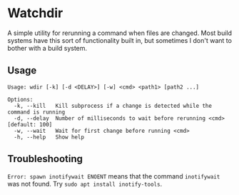 # Watchdir

A simple utility for rerunning a command when files are changed.  Most build
systems have this sort of functionality built in, but sometimes I don't want to
bother with a build system.

## Usage

```
Usage: wdir [-k] [-d <DELAY>] [-w] <cmd> <path1> [path2 ...]

Options:
  -k, --kill   Kill subprocess if a change is detected while the command is running
  -d, --delay  Number of milliseconds to wait before rerunning <cmd>                 [default: 100]
  -w, --wait   Wait for first change before running <cmd>                          
  -h, --help   Show help                                                           
```

## Troubleshooting

`Error: spawn inotifywait ENOENT` means that the command `inotifywait` was not found. Try `sudo apt install inotify-tools`.
